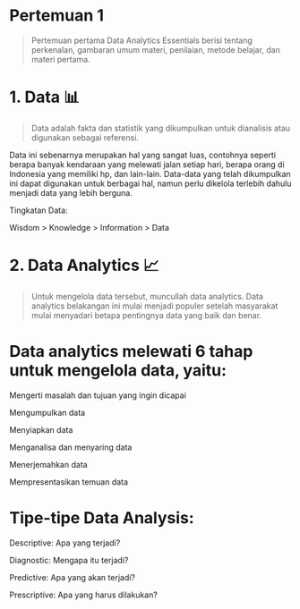 # Pertemuan 1
>Pertemuan pertama Data Analytics Essentials berisi tentang perkenalan, gambaran umum materi, penilaian, metode belajar, dan materi pertama.

# 1. Data 📊
>Data adalah fakta dan statistik yang dikumpulkan untuk dianalisis atau digunakan sebagai referensi.

Data ini sebenarnya merupakan hal yang sangat luas, contohnya seperti berapa banyak kendaraan yang melewati jalan setiap hari, berapa orang di Indonesia yang memiliki hp, dan lain-lain. Data-data yang telah dikumpulkan ini dapat digunakan untuk berbagai hal, namun perlu dikelola terlebih dahulu menjadi data yang lebih berguna.

Tingkatan Data:

Wisdom > Knowledge > Information > Data

# 2. Data Analytics 📈
>Untuk mengelola data tersebut, muncullah data analytics. Data analytics belakangan ini mulai menjadi populer setelah masyarakat mulai menyadari betapa pentingnya data yang baik dan benar.

# Data analytics melewati 6 tahap untuk mengelola data, yaitu:

Mengerti masalah dan tujuan yang ingin dicapai

Mengumpulkan data

Menyiapkan data

Menganalisa dan menyaring data

Menerjemahkan data

Mempresentasikan temuan data

# Tipe-tipe Data Analysis:

Descriptive: Apa yang terjadi?

Diagnostic: Mengapa itu terjadi?

Predictive: Apa yang akan terjadi?

Prescriptive: Apa yang harus dilakukan?
